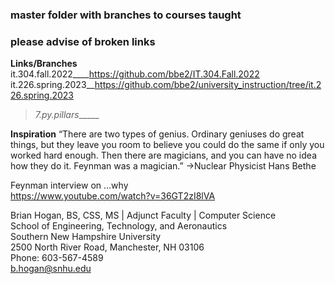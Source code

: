 ### master folder with branches to courses taught
### please advise of broken links 

**Links/Branches**  
it.304.fall.2022____https://github.com/bbe2/IT.304.Fall.2022
it.226.spring.2023__https://github.com/bbe2/university_instruction/tree/it.226.spring.2023  
>_7.py.pillars______

**Inspiration**
“There are two types of genius. Ordinary geniuses do great things, but they leave you room to believe you could do the same if only you worked hard enough.  Then there are magicians, and you can have no idea how they do it. Feynman was a magician.” ->Nuclear Physicist Hans Bethe  
 
Feynman interview on …why  
https://www.youtube.com/watch?v=36GT2zI8lVA  

Brian Hogan, BS, CSS, MS | Adjunct Faculty | Computer Science   
School of Engineering, Technology, and Aeronautics   
Southern New Hampshire University  
2500 North River Road, Manchester, NH 03106  
Phone: 603-567-4589   
b.hogan@snhu.edu
